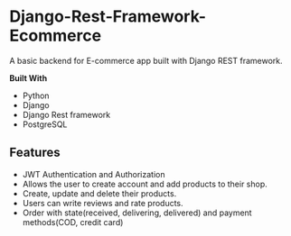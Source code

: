 # Django-Rest-Framework-Ecommerce
A basic backend for E-commerce app built with Django REST framework.

**Built With**

- Python
- Django
- Django Rest framework
- PostgreSQL

## Features

- JWT Authentication and Authorization
- Allows the user to create account and add products to their shop.
- Create, update and delete their products.
- Users can write reviews and rate products.
- Order with state(received, delivering, delivered) and payment methods(COD, credit card)
